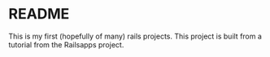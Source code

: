 README
==

This is my first (hopefully of many) rails projects. This project is built from a tutorial from the Railsapps project. 
